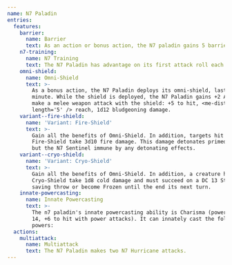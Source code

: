 ```yaml
---
name: N7 Paladin
entries:
  features:
    barrier:
      name: Barrier
      text: As an action or bonus action, the N7 paladin gains 5 barrier ticks. When the N7 paladin is dealt damage, remove one barrier tick and reduce the damage by 1d8.
    n7-training:
      name: N7 Training
      text: The N7 Paladin has advantage on its first attack roll each turn.
    omni-shield:
      name: Omni-Shield
      text: >-
        As a bonus action, the N7 Paladin deploys its omni-shield, lasting 1
        minute. While the shield is deployed, the N7 Paladin gains +2 AC and can
        make a melee weapon attack with the shield: +5 to hit, <me-distance
        length='5' /> reach, 1d12 bludgeoning damage.
    variant--fire-shield:
      name: 'Variant: Fire-Shield'
      text: >-
        Gain all the benefits of Omni-Shield. In addition, targets hit by the
        Fire-Shield take 3d10 fire damage. This damage detonates primed targets,
        but the N7 Sentinel immune by any detonating effects.
    variant--cryo-shield:
      name: 'Variant: Cryo-Shield'
      text: >-
        Gain all the benefits of Omni-Shield. In addition, a creature hit by the
        Cryo-Shield take 1d8 cold damage and must succeed on a DC 13 Strength
        saving throw or become Frozen until the end its next turn.
    innate-powercasting:
      name: Innate Powercasting
      text: >-
        The n7 paladin's innate powercasting ability is Charisma (power save DC
        14, +6 to hit with power attacks). It can innately cast the following
        powers:
  actions:
    multiattack:
      name: Multiattack
      text: The N7 Paladin makes two N7 Hurricane attacks.
---
```

